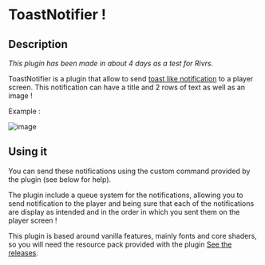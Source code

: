 # ToastNotifier !

## Description

*This plugin has been made in about 4 days as a test for Rivrs.*

ToastNotifier is a plugin that allow to send [toast like notification](https://en.wikipedia.org/wiki/Pop-up_notification) to a player screen. This notification can have a title and 2 rows of text as well as an image !

Example : 

![image](https://github.com/vadim-soude/ToastNotifier/assets/94833069/4922b757-e5e4-4b1e-a699-67ed4a61ba6b)

## Using it

You can send these notifications using the custom command provided by the plugin (see below for help).

The plugin include a queue system for the notifications, allowing you to send notification to the player and being sure that each of the notifications are display as intended and in the order in which you sent them on the player screen !

This plugin is based around vanilla features, mainly fonts and core shaders, so you will need the resource pack provided with the plugin [See the releases](https://github.com/vadim-soude/ToastNotifier/releases/).
